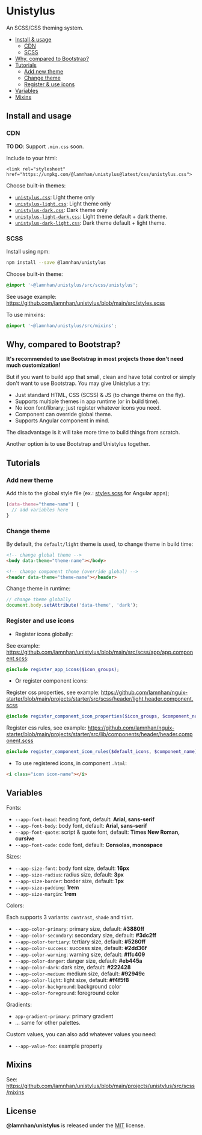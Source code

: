 # Unistylus

An SCSS/CSS theming system.

- [Install & usage](#install-and-usage)
  - [CDN](#cdn)
  - [SCSS](#scss)
- [Why, compared to Bootstrap?](#why-compared-to-bootstrap)
- [Tutorials](#tutorials)
  - [Add new theme](#add-new-theme)
  - [Change theme](#change-theme)
  - [Register & use icons](#register-and-use-icons)
- [Variables](#variables)
- [Mixins](#mixins)

## Install and usage

### CDN

**TO DO**: Support `.min.css` soon.

Include to your html:

`<link rel="stylesheet" href="https://unpkg.com/@lamnhan/unistylus@latest/css/unistylus.css">`

Choose built-in themes:

- [`unistylus.css`](https://unpkg.com/@lamnhan/unistylus@latest/css/unistylus.css): Light theme only
- [`unistylus-light.css`](https://unpkg.com/@lamnhan/unistylus@latest/css/unistylus-light.css): Light theme only
- [`unistylus-dark.css`](https://unpkg.com/@lamnhan/unistylus@latest/css/unistylus-dark.css): Dark theme only
- [`unistylus-light-dark.css`](https://unpkg.com/@lamnhan/unistylus@latest/css/unistylus-light-dark.css): Light theme default + dark theme.
- [`unistylus-dark-light.css`](https://unpkg.com/@lamnhan/unistylus@latest/css/unistylus-dark-light.css): Dark theme default + light theme.

### SCSS

Install using npm:

```sh
npm install --save @lamnhan/unistylus
```

Choose built-in theme:

```scss
@import '~@lamnhan/unistylus/src/scss/unistylus';
```

See usage example: https://github.com/lamnhan/unistylus/blob/main/src/styles.scss

To use minxins:

```scss
@import '~@lamnhan/unistylus/src/mixins';
```

## Why, compared to Bootstrap?

**It's recommended to use Bootstrap in most projects those don't need much customization!**

But if you want to build app that small, clean and have total control or simply don't want to use Bootstrap. You may give Unistylus a try:

- Just standard HTML, CSS (SCSS) & JS (to change theme on the fly).
- Supports multiple themes in app runtime (or in build time).
- No icon font/library; just register whatever icons you need.
- Component can override global theme.
- Supports Angular component in mind.

The disadvantage is it will take more time to build things from scratch.

Another option is to use Bootstrap and Unistylus together.

## Tutorials

### Add new theme

Add this to the global style file (ex.: [styles.scss](https://github.com/lamnhan/unistylus/blob/main/src/styles.scss) for Angular apps);

```scss
[data-theme="theme-name"] {
  // add variables here
}
```

### Change theme

By default, the `default/light` theme is used, to change theme in build time:

```html
<!-- change global theme -->
<body data-theme="theme-name"></body>

<!-- change component theme (override global) -->
<header data-theme="theme-name"></header>
```

Change theme in runtime:

```js
// change theme globally
document.body.setAttribute('data-theme', 'dark');
```

### Register and use icons

- Register icons globally:

See example: https://github.com/lamnhan/unistylus/blob/main/src/scss/app/app.component.scss: 

```scss
@include register_app_icons($icon_groups);
```

- Or register component icons:

Register css properties, see example: https://github.com/lamnhan/nguix-starter/blob/main/projects/starter/src/scss/header/light.header.component.scss

```scss
@include register_component_icon_properties($icon_groups, $component_name);
```

Register css rules, see example: https://github.com/lamnhan/nguix-starter/blob/main/projects/starter/src/lib/components/header/header.component.scss

```scss
@include register_component_icon_rules($default_icons, $component_name);
```

- To use registered icons, in component `.html`:

```html
<i class="icon icon-name"></i>
```

## Variables

Fonts:

- `--app-font-head`: heading font, default: **Arial, sans-serif**
- `--app-font-body`: body font, default: **Arial, sans-serif**
- `--app-font-quote`: script & quote font, default: **Times New Roman, cursive**
- `--app-font-code`: code font, default: **Consolas, monospace**

Sizes:

- `--app-size-font`: body font size, default: **16px**
- `--app-size-radius`: radius size, default: **3px**
- `--app-size-border`: border size, default: **1px**
- `--app-size-padding`: **1rem**
- `--app-size-margin`: **1rem**

Colors:

Each supports 3 variants: `contrast`, `shade` and `tint`.

- `--app-color-primary`: primary size, default: **#3880ff**
- `--app-color-secondary`: secondary size, default: **#3dc2ff**
- `--app-color-tertiary`: tertiary size, default: **#5260ff**
- `--app-color-success`: success size, default: **#2dd36f**
- `--app-color-warning`: warning size, default: **#ffc409**
- `--app-color-danger`: danger size, default: **#eb445a**
- `--app-color-dark`: dark size, default: **#222428**
- `--app-color-medium`: medium size, default: **#92949c**
- `--app-color-light`: light size, default: **#f4f5f8**
- `--app-color-background`: background color
- `--app-color-foreground`: foreground color

Gradients:

- `app-gradient-primary`: primary gradient
- ... same for other palettes.

Custom values, you can also add whatever values you need:

- `--app-value-foo`: example property

## Mixins

See: https://github.com/lamnhan/unistylus/blob/main/projects/unistylus/src/scss/mixins

## License

**@lamnhan/unistylus** is released under the [MIT](https://github.com/lamnhan/unistylus/blob/master/LICENSE) license.
